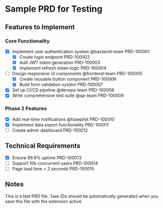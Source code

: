 # Sample PRD for Testing

## Features to Implement

### Core Functionality

- [x] Implement user authentication system @backend-team PRD-100001
  - [x] Create login endpoint PRD-100002
  - [x] Add JWT token generation PRD-100003
  - [x] Implement refresh token logic PRD-100004
- [ ] Design responsive UI components @frontend-team PRD-100005
  - [x] Create reusable button component PRD-100006
  - [x] Build form validation system PRD-100007
- [x] Set up CI/CD pipeline @devops-team PRD-100008
- [x] Write comprehensive test suite @qa-team PRD-100009

### Phase 2 Features

- [x] Add real-time notifications @fusepilot PRD-100010
- [x] Implement data export functionality PRD-100011
- [ ] Create admin dashboard PRD-100012

## Technical Requirements

- [x] Ensure 99.9% uptime PRD-100013
- [ ] Support 10k concurrent users PRD-100014
- [ ] Page load time < 2 seconds PRD-100015

## Notes

This is a test PRD file. Task IDs should be automatically generated when you save this file with the extension active.
